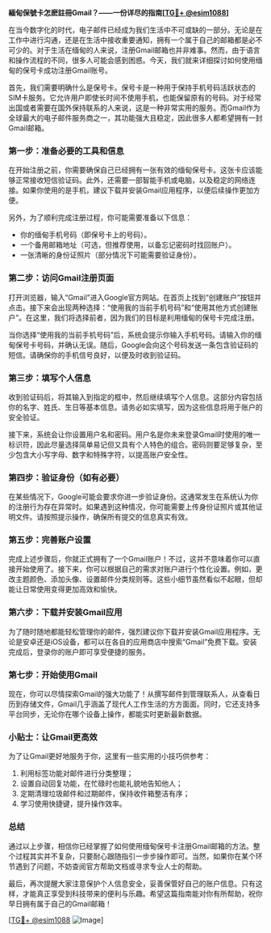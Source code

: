 **緬甸保號卡怎麽註冊Gmail？——一份详尽的指南[[TG💪+ @esim1088](https://t.me/s/esim1088)]**

在当今数字化的时代，电子邮件已经成为我们生活中不可或缺的一部分。无论是在工作中进行沟通，还是在生活中接收重要通知，拥有一个属于自己的邮箱都是必不可少的。对于生活在缅甸的人来说，注册Gmail邮箱也并非难事。然而，由于语言和操作流程的不同，很多人可能会感到困惑。今天，我们就来详细探讨如何使用缅甸的保号卡成功注册Gmail账号。

首先，我们需要明确什么是保号卡。保号卡是一种用于保持手机号码活跃状态的SIM卡服务。它允许用户即使长时间不使用手机，也能保留原有的号码。对于经常出国或者需要在国外保持联系的人来说，这是一种非常实用的服务。而Gmail作为全球最大的电子邮件服务商之一，其功能强大且稳定，因此很多人都希望拥有一封Gmail邮箱。

### **第一步：准备必要的工具和信息**

在开始注册之前，你需要确保自己已经拥有一张有效的缅甸保号卡。这张卡应该能够正常接收短信验证码。此外，还需要一部智能手机或电脑，以及稳定的网络连接。如果你使用的是手机，建议下载并安装Gmail应用程序，以便后续操作更加方便。

另外，为了顺利完成注册过程，你可能需要准备以下信息：
- 你的缅甸手机号码（即保号卡上的号码）。
- 一个备用邮箱地址（可选，但推荐使用，以备忘记密码时找回账户）。
- 一张清晰的身份证照片（部分情况下可能需要验证身份）。

### **第二步：访问Gmail注册页面**

打开浏览器，输入“Gmail”进入Google官方网站。在首页上找到“创建账户”按钮并点击。接下来会出现两种选择：“使用我的当前手机号码”和“使用其他方式创建账户”。在这里，我们将选择前者，因为我们的目标是利用缅甸的保号卡完成注册。

当你选择“使用我的当前手机号码”后，系统会提示你输入手机号码。请输入你的缅甸保号卡号码，并确认无误。随后，Google会向这个号码发送一条包含验证码的短信。请确保你的手机信号良好，以便及时收到验证码。

### **第三步：填写个人信息**

收到验证码后，将其输入到指定的框中，然后继续填写个人信息。这部分内容包括你的名字、姓氏、生日等基本信息。请务必如实填写，因为这些信息将用于账户的安全验证。

接下来，系统会让你设置用户名和密码。用户名是你未来登录Gmail时使用的唯一标识符，因此尽量选择简单易记但又具有个人特色的组合。密码则要足够复杂，至少包含大小写字母、数字和特殊字符，以提高账户安全性。

### **第四步：验证身份（如有必要）**

在某些情况下，Google可能会要求你进一步验证身份。这通常发生在系统认为你的注册行为存在异常时。如果遇到这种情况，你可能需要上传身份证照片或其他证明文件。请按照提示操作，确保所有提交的信息真实有效。

### **第五步：完善账户设置**

完成上述步骤后，你就正式拥有了一个Gmail账户！不过，这并不意味着你可以直接开始使用了。接下来，你可以根据自己的需求对账户进行个性化设置。例如，更改主题颜色、添加头像、设置邮件分类规则等。这些小细节虽然看似不起眼，但却能让日常使用变得更加高效和愉快。

### **第六步：下载并安装Gmail应用**

为了随时随地都能轻松管理你的邮件，强烈建议你下载并安装Gmail应用程序。无论是安卓还是iOS设备，都可以在各自的应用商店中搜索“Gmail”免费下载。安装完成后，登录你的账户即可享受便捷的服务。

### **第七步：开始使用Gmail**

现在，你可以尽情探索Gmail的强大功能了！从撰写邮件到管理联系人，从查看日历到存储文件，Gmail几乎涵盖了现代人工作生活的方方面面。同时，它还支持多平台同步，无论你在哪个设备上操作，都能实时更新最新数据。

### **小贴士：让Gmail更高效**

为了让Gmail更好地服务于你，这里有一些实用的小技巧供参考：
1. 利用标签功能对邮件进行分类整理；
2. 设置自动回复功能，在忙碌时也能礼貌地告知他人；
3. 定期清理垃圾邮件和过期邮件，保持收件箱整洁有序；
4. 学习使用快捷键，提升操作效率。

### **总结**

通过以上步骤，相信你已经掌握了如何使用缅甸保号卡注册Gmail邮箱的方法。整个过程其实并不复杂，只要耐心跟随指引一步步操作即可。当然，如果你在某个环节遇到了问题，不妨查阅官方帮助文档或寻求专业人士的帮助。

最后，再次提醒大家注意保护个人信息安全，妥善保管好自己的账户信息。只有这样，才能真正享受到科技带来的便利与乐趣。希望这篇指南能对你有所帮助，祝你早日拥有属于自己的Gmail邮箱！

[[TG💪+ @esim1088](https://t.me/s/esim1088) ![Image](https://i.postimg.cc/4NQfJmqS/Snipaste-2025-05-13-00-14-12.png)]
